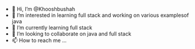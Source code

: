 - 👋 Hi, I’m @Khooshbushah
- 👀 I’m interested in learning full stack and working on various examplesof java
- 🌱 I’m currently learning full stack
- 💞️ I’m looking to collaborate on java and full stack
- 📫 How to reach me ...

<!---
Khooshbuhah/Khooshbuhah is a ✨ special ✨ repository because its `README.md` (this file) appears on your GitHub profile.
You can click the Preview link to take a look at your changes.
--->
